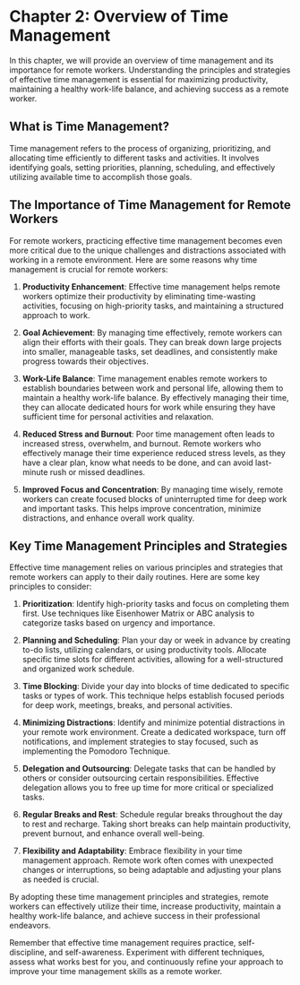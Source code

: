 Chapter 2: Overview of Time Management
======================================

In this chapter, we will provide an overview of time management and its importance for remote workers. Understanding the principles and strategies of effective time management is essential for maximizing productivity, maintaining a healthy work-life balance, and achieving success as a remote worker.

What is Time Management?
------------------------

Time management refers to the process of organizing, prioritizing, and allocating time efficiently to different tasks and activities. It involves identifying goals, setting priorities, planning, scheduling, and effectively utilizing available time to accomplish those goals.

The Importance of Time Management for Remote Workers
----------------------------------------------------

For remote workers, practicing effective time management becomes even more critical due to the unique challenges and distractions associated with working in a remote environment. Here are some reasons why time management is crucial for remote workers:

1. **Productivity Enhancement**: Effective time management helps remote workers optimize their productivity by eliminating time-wasting activities, focusing on high-priority tasks, and maintaining a structured approach to work.

2. **Goal Achievement**: By managing time effectively, remote workers can align their efforts with their goals. They can break down large projects into smaller, manageable tasks, set deadlines, and consistently make progress towards their objectives.

3. **Work-Life Balance**: Time management enables remote workers to establish boundaries between work and personal life, allowing them to maintain a healthy work-life balance. By effectively managing their time, they can allocate dedicated hours for work while ensuring they have sufficient time for personal activities and relaxation.

4. **Reduced Stress and Burnout**: Poor time management often leads to increased stress, overwhelm, and burnout. Remote workers who effectively manage their time experience reduced stress levels, as they have a clear plan, know what needs to be done, and can avoid last-minute rush or missed deadlines.

5. **Improved Focus and Concentration**: By managing time wisely, remote workers can create focused blocks of uninterrupted time for deep work and important tasks. This helps improve concentration, minimize distractions, and enhance overall work quality.

Key Time Management Principles and Strategies
---------------------------------------------

Effective time management relies on various principles and strategies that remote workers can apply to their daily routines. Here are some key principles to consider:

1. **Prioritization**: Identify high-priority tasks and focus on completing them first. Use techniques like Eisenhower Matrix or ABC analysis to categorize tasks based on urgency and importance.

2. **Planning and Scheduling**: Plan your day or week in advance by creating to-do lists, utilizing calendars, or using productivity tools. Allocate specific time slots for different activities, allowing for a well-structured and organized work schedule.

3. **Time Blocking**: Divide your day into blocks of time dedicated to specific tasks or types of work. This technique helps establish focused periods for deep work, meetings, breaks, and personal activities.

4. **Minimizing Distractions**: Identify and minimize potential distractions in your remote work environment. Create a dedicated workspace, turn off notifications, and implement strategies to stay focused, such as implementing the Pomodoro Technique.

5. **Delegation and Outsourcing**: Delegate tasks that can be handled by others or consider outsourcing certain responsibilities. Effective delegation allows you to free up time for more critical or specialized tasks.

6. **Regular Breaks and Rest**: Schedule regular breaks throughout the day to rest and recharge. Taking short breaks can help maintain productivity, prevent burnout, and enhance overall well-being.

7. **Flexibility and Adaptability**: Embrace flexibility in your time management approach. Remote work often comes with unexpected changes or interruptions, so being adaptable and adjusting your plans as needed is crucial.

By adopting these time management principles and strategies, remote workers can effectively utilize their time, increase productivity, maintain a healthy work-life balance, and achieve success in their professional endeavors.

Remember that effective time management requires practice, self-discipline, and self-awareness. Experiment with different techniques, assess what works best for you, and continuously refine your approach to improve your time management skills as a remote worker.
